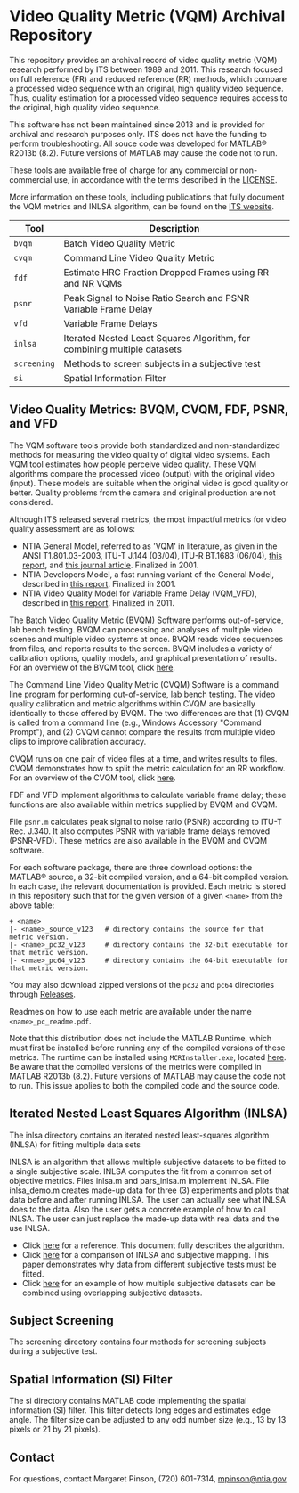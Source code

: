 # Video Quality Metric (VQM) Archival Repository

This repository provides an archival record of video quality metric (VQM) research performed by ITS between 1989 and 2011. 
This research focused on full reference (FR) and reduced reference (RR) methods, which compare a processed video sequence with an original, high quality video sequence. 
Thus, quality estimation for a processed video sequence requires access to the original, high quality video sequence. 

This software has not been maintained since 2013 and is provided for archival and research purposes only. 
ITS does not have the funding to perform troubleshooting. 
All souce code was developed for MATLAB® R2013b (8.2). Future versions of MATLAB may cause the code not to run.

These tools are available free of charge for any commercial or non-commercial use, in accordance with the terms described in the [LICENSE](https://github.com/NTIA/vqm/blob/master/LICENSE.md).

More information on these tools, including publications that fully document the VQM metrics and INLSA algorithm, can be found on the [ITS website](https://its.ntia.gov/research-topics/video-quality-research/software/).

| Tool | Description |
| ---- | ----- |
| `bvqm` | Batch Video Quality Metric |
| `cvqm` | Command Line Video Quality Metric |
| `fdf` | Estimate HRC Fraction Dropped Frames using RR and NR VQMs |
| `psnr` | Peak Signal to Noise Ratio Search and PSNR Variable Frame Delay |
| `vfd` | Variable Frame Delays |
| `inlsa` | Iterated Nested Least Squares Algorithm, for combining multiple datasets |
| `screening` | Methods to screen subjects in a subjective test |
| `si` | Spatial Information Filter |


## Video Quality Metrics: BVQM, CVQM, FDF, PSNR, and VFD

The VQM software tools provide both standardized and non-standardized methods for measuring the video quality of digital video systems. 
Each VQM tool estimates how people perceive video quality. 
These VQM algorithms compare the processed video (output) with the original video (input). 
These models are suitable when the original video is good quality or better. 
Quality problems from the camera and original production are not considered. 

Although ITS released several metrics, the most impactful metrics for video quality assessment are as follows:

- NTIA General Model, referred to as 'VQM' in literature, as given in the ANSI T1.801.03-2003, ITU-T J.144 (03/04), ITU-R BT.1683 (06/04), [this report](https://its.ntia.gov/publications/details.aspx?pub=2423), and [this journal article](https://its.ntia.gov/publications/details.aspx?pub=2576). Finalized in 2001.
- NTIA Developers Model, a fast running variant of the General Model, described in [this report](https://its.ntia.gov/publications/details.aspx?pub=2423). Finalized in 2001.
- NTIA Video Quality Model for Variable Frame Delay (VQM_VFD), described in [this report](https://its.ntia.gov/publications/details.aspx?pub=2556). Finalized in 2011.

The Batch Video Quality Metric (BVQM) Software performs out-of-service, lab bench testing. 
BVQM can processing and analyses of multiple video scenes and multiple video systems at once. 
BVQM reads video sequences from files, and reports results to the screen. 
BVQM includes a variety of calibration options, quality models, and graphical presentation of results. 
For an overview of the BVQM tool, click [here](https://its.ntia.gov/publications/details.aspx?pub=2558).

The Command Line Video Quality Metric (CVQM) Software is a command line program for performing out-of-service, lab bench testing. 
The video quality calibration and metric algorithms within CVQM are basically identically to those offered by BVQM. 
The two differences are that (1) CVQM is called from a command line (e.g., Windows Accessory "Command Prompt"), and (2) CVQM cannot compare the results from multiple video clips to improve calibration accuracy.

CVQM runs on one pair of video files at a time, and writes results to files. 
CVQM demonstrates how to split the metric calculation for an RR workflow.
For an overview of the CVQM tool, click [here](cvqm.md).

FDF and VFD implement algorithms to calculate variable frame delay; these functions are also available within metrics supplied by BVQM and CVQM. 

File `psnr.m` calculates peak signal to noise ratio (PSNR) according to ITU-T Rec. J.340. 
It also computes PSNR with variable frame delays removed (PSNR-VFD). These metrics are also available in the BVQM and CVQM software.

For each software package, there are three download options: the MATLAB® source, a 32-bit compiled version, and a 64-bit compiled version. In each case, the relevant documentation is provided. 
Each metric is stored in this repository such that for the given version of a given `<name>` from the above table:
``` 
+ <name>
|- <name>_source_v123   # directory contains the source for that metric version.
|- <name>_pc32_v123     # directory contains the 32-bit executable for that metric version. 
|- <nmae>_pc64_v123     # directory contains the 64-bit executable for that metric version.
```

You may also download zipped versions of the `pc32` and `pc64` directories through [Releases](https://github.com/NTIA/vqm/releases).

Readmes on how to use each metric are available under the name `<name>_pc_readme.pdf`.

Note that this distribution does not include the MATLAB Runtime, which must first be installed before running any of the compiled versions of these metrics. The runtime can be installed using `MCRInstaller.exe`, located [here](https://www.mathworks.com/products/compiler/matlab-runtime.html). Be aware that the compiled versions of the metrics were compiled in MATLAB R2013b (8.2). Future versions of MATLAB may cause the code not to run. This issue applies to both the compiled code and the source code. 

## Iterated Nested Least Squares Algorithm (INLSA)

The inlsa directory contains an iterated nested least-squares algorithm (INLSA) for fitting multiple data sets

INLSA is an algorithm that allows multiple subjective datasets to be fitted to a single subjective scale. 
INLSA computes the fit from a common set of objective metrics. 
Files inlsa.m and pars_inlsa.m implement INLSA.
File inlsa_demo.m creates made-up data for three (3) experiments and plots that data before and after running INLSA. The user can actually see what INLSA does to the data. Also the user gets a concrete example of how to call INLSA.  The user can just replace the made-up data with real data and the use INLSA.

- Click [here](https://its.ntia.gov/publications/2428.aspx) for a reference. This document fully describes the algorithm.
- Click [here](https://its.ntia.gov/publications/2578.aspx) for a comparison of INLSA and subjective mapping. This paper demonstrates why data from different subjective tests must be fitted.
- Click [here](https://its.ntia.gov/publications/2494.aspx) for an example of how multiple subjective datasets can be combined using overlapping subjective datasets.

## Subject Screening
The screening directory contains four methods for screening subjects during a subjective test.

## Spatial Information (SI) Filter

The si directory contains MATLAB code implementing the spatial information (SI) filter. 
This filter detects long edges and estimates edge angle. 
The filter size can be adjusted to any odd number size (e.g., 13 by 13 pixels or 21 by 21 pixels).

## Contact

For questions, contact Margaret Pinson, (720) 601-7314, <a href="mailto:mpinson@ntia.gov">mpinson@ntia.gov</a>
